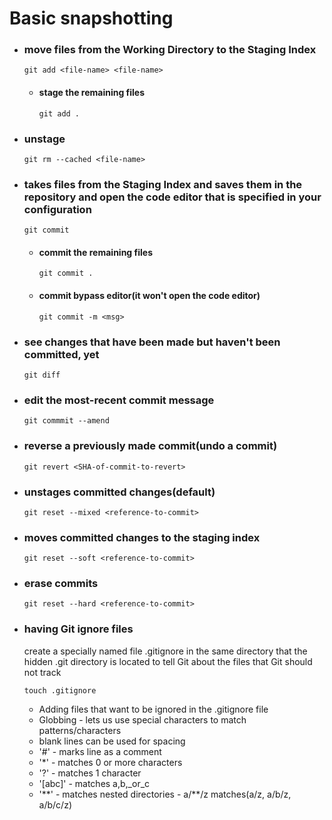 # Basic snapshotting

- ### move files from the Working Directory to the Staging Index
  
  `git add <file-name> <file-name>`

  - #### stage the remaining files

    `git add .`

- ### unstage

  `git rm --cached <file-name>`

- ### takes files from the Staging Index and saves them in the repository and open the code editor that is specified in your configuration

  `git commit`

  - #### commit the remaining files

    `git commit .`

  - #### commit bypass editor(it won't open the code editor)
    
    `git commit -m <msg>`

- ### see changes that have been made but haven't been committed, yet

  `git diff`

- ### edit the most-recent commit message

  `git commmit --amend`

- ### reverse a previously made commit(undo a commit)
  
  `git revert <SHA-of-commit-to-revert>`

- ### unstages committed changes(default)

  `git reset --mixed <reference-to-commit>`

- ### moves committed changes to the staging index

  `git reset --soft <reference-to-commit>`

- ### erase commits

  `git reset --hard <reference-to-commit>`

- ### having Git ignore files
  
  create a specially named file .gitignore in the same directory that the hidden .git directory is located to tell Git about the files that Git should not track
  
  `touch .gitignore`

  - Adding files that want to be ignored in the .gitignore file
  - Globbing - lets us use special characters to match patterns/characters
  - blank lines can be used for spacing
  - '\#' - marks line as a comment
  - '\*' - matches 0 or more characters
  - '?' - matches 1 character
  - '\[abc\]' - matches a,b,_or_c
  - '\*\*' - matches nested directories - a/\*\*/z matches(a/z, a/b/z, a/b/c/z)
